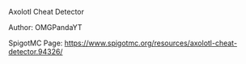 Axolotl Cheat Detector

Author: OMGPandaYT

SpigotMC Page: https://www.spigotmc.org/resources/axolotl-cheat-detector.94326/
